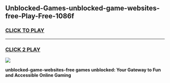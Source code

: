 
## Unblocked-Games-unblocked-game-websites-free-Play-Free-1086f
<h3>
<a href="https://premium76.site?title=unblocked-game-websites-free&ref=23A">CLICK TO PLAY</a></h3>
<hr>

<h3>
<a href="https://premium76.site?title=unblocked-game-websites-free&ref=23A">CLICK 2 PLAY</a>
  
</h3>

<a href="https://premium76.site?title=unblocked-game-websites-free&ref=23A"><img src="https://clearcache.store/games.png"></a>


**unblocked-game-websites-free games unblocked: Your Gateway to Fun and Accessible Online Gaming**
